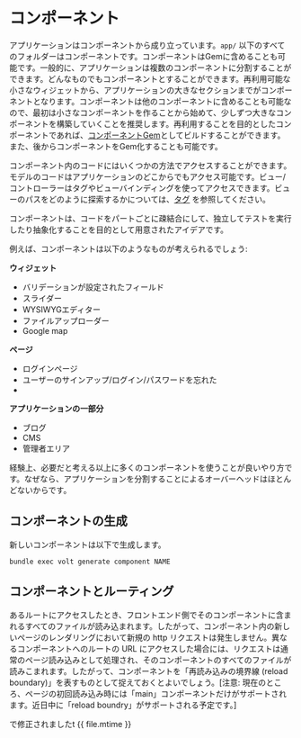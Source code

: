 # コンポーネント

アプリケーションはコンポーネントから成り立っています。```app/``` 以下のすべてのフォルダーはコンポーネントです。コンポーネントはGemに含めることも可能です。一般的に、アプリケーションは複数のコンポーネントに分割することができます。どんなものでもコンポーネントとすることができます。再利用可能な小さなウィジェットから、アプリケーションの大きなセクションまでがコンポーネントとなります。コンポーネントは他のコンポーネントに含めることも可能なので、最初は小さなコンポーネントを作ることから始めて、少しずつ大きなコンポーネントを構築していくことを推奨します。再利用することを目的としたコンポーネントであれば、[コンポーネントGem](docs/component_gems.md)としてビルドすることができます。また、後からコンポーネントをGem化することも可能です。

コンポーネント内のコードにはいくつかの方法でアクセスすることができます。モデルのコードはアプリケーションのどこからでもアクセス可能です。ビュー/コントローラーはタグやビューバインディングを使ってアクセスできます。ビューのパスをどのように探索するかについては、[タグ](docs/tags.md) を参照してください。

コンポーネントは、コードをパートごとに疎結合にして、独立してテストを実行したり抽象化することを目的として用意されたアイデアです。

例えば、コンポーネントは以下のようなものが考えられるでしょう:

__ウィジェット__
- バリデーションが設定されたフィールド
- スライダー
- WYSIWYGエディター
- ファイルアップローダー
- Google map

__ページ__
- ログインページ
- ユーザーのサインアップ/ログイン/パスワードを忘れた
-

__アプリケーションの一部分__
- ブログ
- CMS
- 管理者エリア

経験上、必要だと考える以上に多くのコンポーネントを使うことが良いやり方です。なぜなら、アプリケーションを分割することによるオーバーヘッドはほとんどないからです。

## コンポーネントの生成

新しいコンポーネントは以下で生成します。

```bundle exec volt generate component NAME```

## コンポーネントとルーティング

あるルートにアクセスしたとき、フロントエンド側でそのコンポーネントに含まれるすべてのファイルが読み込まれます。したがって、コンポーネント内の新しいページのレンダリングにおいて新規の http リクエストは発生しません。異なるコンポーネントへのルートの URL にアクセスした場合には、リクエストは通常のページ読み込みとして処理され、そのコンポーネントのすべてのファイルが読みこまれます。したがって、コンポーネントを「再読み込みの境界線 (reload boundary)」を表すものとして捉えておくとよいでしょう。[注意: 現在のところ、ページの初回読み込み時には「main」コンポーネントだけがサポートされます。近日中に「reload boundry」がサポートされる予定です。]


で修正されましたt {{ file.mtime }}
